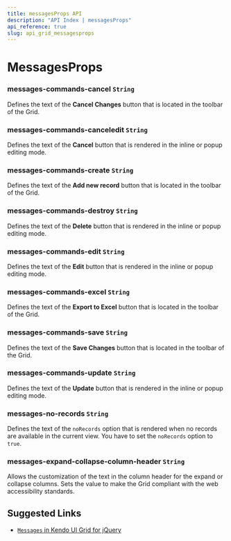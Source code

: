 ```yaml
---
title: messagesProps API
description: "API Index | messagesProps"
api_reference: true
slug: api_grid_messagesprops
---
```


# MessagesProps

### messages-commands-cancel `String`

Defines the text of the **Cancel Changes** button that is located in the toolbar of the Grid.

### messages-commands-canceledit `String`

Defines the text of the **Cancel** button that is rendered in the inline or popup editing mode.

### messages-commands-create `String`

Defines the text of the **Add new record** button that is located in the toolbar of the Grid.

### messages-commands-destroy `String`

Defines the text of the **Delete** button that is rendered in the inline or popup editing mode.

### messages-commands-edit `String`

Defines the text of the **Edit** button that is rendered in the inline or popup editing mode.

### messages-commands-excel `String`

Defines the text of the **Export to Excel** button that is located in the toolbar of the Grid.

### messages-commands-save `String`

Defines the text of the **Save Changes** button that is located in the toolbar of the Grid.

### messages-commands-update `String`

Defines the text of the **Update** button that is rendered in the inline or popup editing mode.

### messages-no-records `String`

Defines the text of the `noRecords` option that is rendered when no records are available in the current view. You have to set the `noRecords` option to `true`.

### messages-expand-collapse-column-header `String`

Allows the customization of the text in the column header for the expand or collapse columns. Sets the value to make the Grid compliant with the web accessibility standards.

## Suggested Links

* [`Messages` in Kendo UI Grid for jQuery](https://docs.telerik.com/kendo-ui/api/javascript/ui/grid/configuration/messages)
